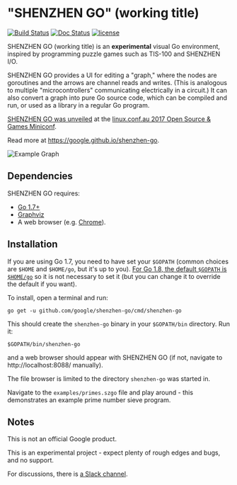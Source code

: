 # "SHENZHEN GO" (working title)

[![Build Status](https://travis-ci.org/google/shenzhen-go.svg?branch=master)](https://travis-ci.org/google/shenzhen-go) [![Doc Status](https://godoc.org/github.com/google/shenzhen-go?status.svg)](https://godoc.org/github.com/google/shenzhen-go) [![license](https://img.shields.io/github/license/google/shenzhen-go.svg?maxAge=2592000)](https://github.com/google/shenzhen-go/blob/master/LICENSE)

SHENZHEN GO (working title) is an **experimental** visual Go environment, 
inspired by programming puzzle games such as TIS-100 and SHENZHEN I/O.

SHENZHEN GO provides a UI for editing a "graph," where the nodes are 
goroutines and the arrows are channel reads and writes. (This is analogous
to multiple "microcontrollers" communicating electrically in a circuit.)
It can also convert a graph into pure Go source code, which can be compiled 
and run, or used as a library in a regular Go program.

[SHENZHEN GO was unveiled](https://www.youtube.com/watch?v=AB9AUAmMlDo) at 
the [linux.conf.au 2017 Open Source & Games Miniconf](https://linux.conf.au/schedule/presentation/8/).

Read more at https://google.github.io/shenzhen-go.

![Example Graph](example_graph2.png)

## Dependencies

SHENZHEN GO requires:

*   [Go 1.7+](https://golang.org/)
*   [Graphviz](http://graphviz.org/)
*   A web browser (e.g. [Chrome](https://www.google.com/chrome)).

## Installation

If you are using Go 1.7, you need to have set your `$GOPATH` (common choices are `$HOME` and 
`$HOME/go`, but it's up to you). 
[For Go 1.8, the default `$GOPATH` is `$HOME/go`](https://rakyll.org/default-gopath/) so it
is not necessary to set it (but you can change it to override the default if you want).

To install, open a terminal and run:

    go get -u github.com/google/shenzhen-go/cmd/shenzhen-go

This should create the `shenzhen-go` binary in your `$GOPATH/bin` directory.
Run it:

    $GOPATH/bin/shenzhen-go

and a web browser should appear with SHENZHEN GO (if not, navigate to 
http://localhost:8088/ manually). 

The file browser is limited to the directory `shenzhen-go` was started in.

Navigate to the `examples/primes.szgo` file and play around - this demonstrates 
an example prime number sieve program.

## Notes

This is not an official Google product.

This is an experimental project - expect plenty of rough edges and bugs, and 
no support.

For discussions, there is [a Slack channel](https://gophers.slack.com/messages/shenzhen-go).
